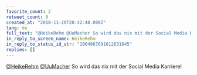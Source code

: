```yaml
---
favorite_count: 2
retweet_count: 0
created_at: "2018-11-20T20:42:48.000Z"
lang: de
full_text: "@HeikeRehm @UuMacher So wird das nix mit der Social Media Karriere!"
in_reply_to_screen_name: HeikeRehm
in_reply_to_status_id_str: "1064967691612631045"
replies: []
---
```


[@HeikeRehm](https://twitter.com/HeikeRehm)
[@UuMacher](https://twitter.com/UuMacher) So wird das nix mit der Social Media
Karriere!
